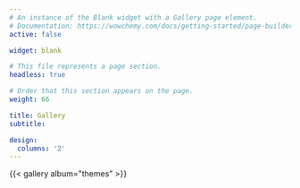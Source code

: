```yaml
---
# An instance of the Blank widget with a Gallery page element.
# Documentation: https://wowchemy.com/docs/getting-started/page-builder/
active: false

widget: blank

# This file represents a page section.
headless: true

# Order that this section appears on the page.
weight: 66

title: Gallery
subtitle:

design:
  columns: '2'
---
```


{{< gallery album="themes" >}}
